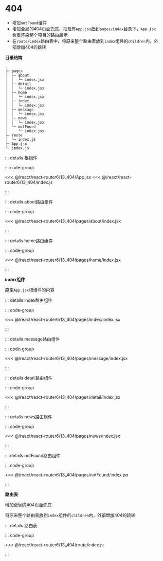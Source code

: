 # 404

- 增加`notFound`组件
- 增加全局的404页面兜底，把现有`App.jsx`放到`pages/index`目录下，`App.jsx`负责渲染整个项目的路由展示
- 在`route/index`路由表中，将原来整个路由表放到`index`组件的`children`内，外部增加404的跳转

**目录结构**

```
.
├─ pages
│  ├─ about
│  │  └─ index.jsx
│  ├─ detail
│  │  └─ index.jsx
│  ├─ home
│  │  └─ index.jsx
│  ├─ index
│  │  └─ index.jsx
│  ├─ message
│  │  └─ index.jsx
│  ├─ news
│  │  └─ index.jsx
│  └─ notFound
│     └─ index.jsx
├─ route
│  └─ index.js
├─ App.jsx
└─ index.js
```

::: details 根组件

::: code-group

<<< @/react/react-router6/13_404/App.jsx
<<< @/react/react-router6/13_404/index.js

:::

::: details about路由组件

::: code-group

<<< @/react/react-router6/13_404/pages/about/index.jsx

:::



::: details home路由组件

::: code-group

<<< @/react/react-router6/13_404/pages/home/index.jsx

:::

**index组件**

原来`App.jsx`根组件的内容

::: details index路由组件

::: code-group

<<< @/react/react-router6/13_404/pages/index/index.jsx

:::


::: details message路由组件

::: code-group

<<< @/react/react-router6/13_404/pages/message/index.jsx

:::


::: details detail路由组件

::: code-group

<<< @/react/react-router6/13_404/pages/detail/index.jsx

:::


::: details news路由组件

::: code-group

<<< @/react/react-router6/13_404/pages/news/index.jsx

:::


::: details notFound路由组件

::: code-group

<<< @/react/react-router6/13_404/pages/notFound/index.jsx

:::

**路由表**

增加全局的404页面兜底

将原来整个路由表放到`index`组件的`children`内，外部增加404的跳转

::: details 路由表

::: code-group

<<< @/react/react-router6/13_404/route/index.js

:::